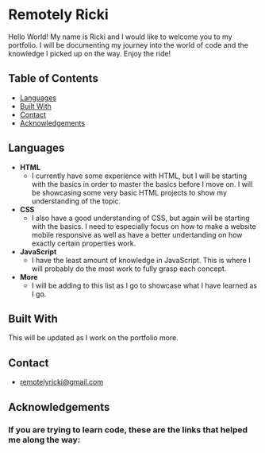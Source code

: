 # Remotely Ricki

Hello World! My name is Ricki and I would like to welcome you to my portfolio. I will be documenting my journey into the world of code and the knowledge I picked up on the way. Enjoy the ride!

## Table of Contents

- [Languages](#languages)
- [Built With](#built-with)
- [Contact](#contact)
- [Acknowledgements](#acknowledgements)

## Languages

- **HTML**
  - I currently have some experience with HTML, but I will be starting with the basics in order to master the basics before I move on. I will be showcasing some very basic HTML projects to show my understanding of the topic.
- **CSS**
  - I also have a good understanding of CSS, but again will be starting with the basics. I need to especially focus on how to make a website mobile responsive as well as have a better undertanding on how exactly certain properties work.
- **JavaScript**
  - I have the least amount of knowledge in JavaScript. This is where I will probably do the most work to fully grasp each concept.
- **More**
  - I will be adding to this list as I go to showcase what I have learned as I go.

## Built With
This will be updated as I work on the portfolio more.

<!-- TODO: List any libraries/frameworks used. -->

## Contact

- remotelyricki@gmail.com

## Acknowledgements

### If you are trying to learn code, these are the links that helped me along the way:

<!-- Add the important links to videos and blogs that have helped me along the way -->
